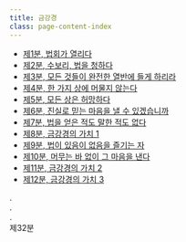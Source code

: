 ```yaml
---
title: 금강경
class: page-content-index
---
```


- [제1분, 법회가 열리다](01)
- [제2분, 수보리, 법을 청하다](02)
- [제3분, 모든 것들이 완전한 열반에 들게 하리라](03)
- [제4분, 한 가지 상에 머물지 않는다](04)
- [제5분, 모든 상은 허망하다](05)
- [제6분, 진실로 믿는 마음을 낼 수 있겠습니까](06)
- [제7분, 법을 얻은 적도 말한 적도 없다](07)
- [제8분, 금강경의 가치 1](08)
- [제9분, 법이 있음이 없음을 즐기는 자](09)
- [제10분, 머무는 바 없이 그 마음을 낸다](10)
- [제11분, 금강경의 가치 2](11)
- [제12분, 금강경의 가치 3](12)

.  
.  
.  
제32분